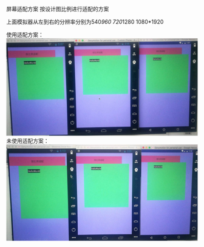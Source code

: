 屏幕适配方案
按设计图比例进行适配的方案

上面模拟器从左到右的分辨率分别为540*960  720*1280 1080*1920

使用适配方案：
![](https://github.com/QiuZhiyuan/PrecentAdaptation/blob/master/screen_shot_0.png)
未使用适配方案：
![](https://github.com/QiuZhiyuan/PrecentAdaptation/blob/master/screen_shot_1.png)

